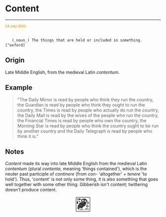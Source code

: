 # Content

<hr/>
<p style="font-weight:bold;font-size:75%;color:orange">24 July 2022</p>

```{admonition} content

   (_noun_) The things that are held or included in something. [^oxford]
```

[^oxford]: From the [Oxford English Dictionary](https://www.lexico.com/).


## Origin

Late Middle English, from the medieval Latin _contentum_.

## Example

> "The Daily Mirror is read by people who think they run the country, the Guardian is read by people who think they ought to run the country, the Times is read by people who actually do run the country, the Daily Mail is read by the wives of the people who run the country, the Financial Times is read by people who own the country, the Morning Star is read by people who think the country ought to be run by another country and the Daily Telegraph is read by people who think it is."

## Notes

_Content_ made its way into late Middle English from the medieval Latin _contentum_ (plural _contenta_, meaning 'things contained'), which is the neuter past participle of _continere_ (from _con-_ 'altogether' + _tenere_ 'to hold'). Thus, 'content' is not only some thing, it is also something that goes well together with some other thing. Gibberish isn't content; twittering doesn't produce content.

<img src="_static/s_1_600.jpg" alt="site logo" style="display: block; margin-left: auto; margin-right: auto; width:10%;">